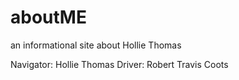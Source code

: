# aboutME
an informational site about Hollie Thomas


Navigator: Hollie Thomas
Driver: Robert Travis Coots